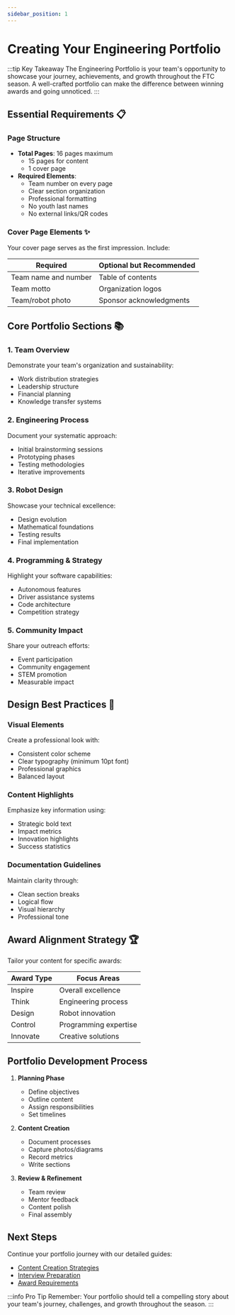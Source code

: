 ```yaml
---
sidebar_position: 1
---
```


# Creating Your Engineering Portfolio

:::tip Key Takeaway
The Engineering Portfolio is your team's opportunity to showcase your journey, achievements, and growth throughout the FTC season. A well-crafted portfolio can make the difference between winning awards and going unnoticed.
:::

## Essential Requirements 📋

### Page Structure
- **Total Pages**: 16 pages maximum
  - 15 pages for content
  - 1 cover page
- **Required Elements**:
  - Team number on every page
  - Clear section organization
  - Professional formatting
  - No youth last names
  - No external links/QR codes

### Cover Page Elements ✨
Your cover page serves as the first impression. Include:

| Required | Optional but Recommended |
|----------|------------------------|
| Team name and number | Table of contents |
| Team motto | Organization logos |
| Team/robot photo | Sponsor acknowledgments |

## Core Portfolio Sections 📚

### 1. Team Overview
Demonstrate your team's organization and sustainability:
- Work distribution strategies
- Leadership structure
- Financial planning
- Knowledge transfer systems

### 2. Engineering Process
Document your systematic approach:
- Initial brainstorming sessions
- Prototyping phases
- Testing methodologies
- Iterative improvements

### 3. Robot Design
Showcase your technical excellence:
- Design evolution
- Mathematical foundations
- Testing results
- Final implementation

### 4. Programming & Strategy
Highlight your software capabilities:
- Autonomous features
- Driver assistance systems
- Code architecture
- Competition strategy

### 5. Community Impact
Share your outreach efforts:
- Event participation
- Community engagement
- STEM promotion
- Measurable impact

## Design Best Practices 🎨

### Visual Elements
Create a professional look with:
- Consistent color scheme
- Clear typography (minimum 10pt font)
- Professional graphics
- Balanced layout

### Content Highlights
Emphasize key information using:
- Strategic bold text
- Impact metrics
- Innovation highlights
- Success statistics

### Documentation Guidelines
Maintain clarity through:
- Clean section breaks
- Logical flow
- Visual hierarchy
- Professional tone

## Award Alignment Strategy 🏆

Tailor your content for specific awards:

| Award Type | Focus Areas |
|------------|-------------|
| Inspire | Overall excellence |
| Think | Engineering process |
| Design | Robot innovation |
| Control | Programming expertise |
| Innovate | Creative solutions |

## Portfolio Development Process

1. **Planning Phase**
   - Define objectives
   - Outline content
   - Assign responsibilities
   - Set timelines

2. **Content Creation**
   - Document processes
   - Capture photos/diagrams
   - Record metrics
   - Write sections

3. **Review & Refinement**
   - Team review
   - Mentor feedback
   - Content polish
   - Final assembly

## Next Steps

Continue your portfolio journey with our detailed guides:
- [Content Creation Strategies](./content.md)
- [Interview Preparation](./interview.md)
- [Award Requirements](./awards.md)

:::info Pro Tip
Remember: Your portfolio should tell a compelling story about your team's journey, challenges, and growth throughout the season.
::: 